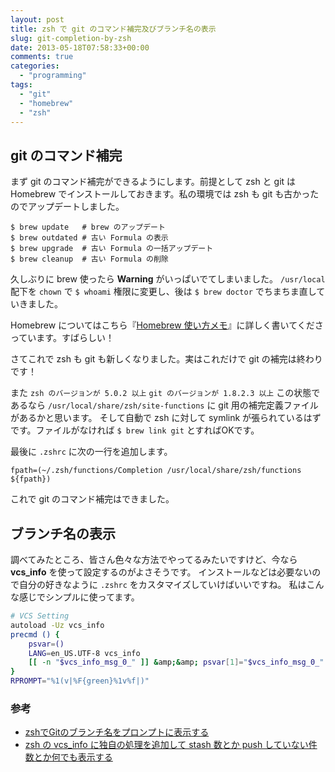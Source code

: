 ```yaml
---
layout: post
title: zsh で git のコマンド補完及びブランチ名の表示
slug: git-completion-by-zsh
date: 2013-05-18T07:58:33+00:00
comments: true
categories:
  - "programming"
tags:
  - "git"
  - "homebrew"
  - "zsh"
---
```


## git のコマンド補完

まず git のコマンド補完ができるようにします。前提として zsh と git は Homebrew でインストールしておきます。私の環境では zsh も git も古かったのでアップデートしました。

    $ brew update   # brew のアップデート
    $ brew outdated # 古い Formula の表示
    $ brew upgrade  # 古い Formula の一括アップデート
    $ brew cleanup  # 古い Formula の削除

久しぶりに brew 使ったら **Warning** がいっぱいでてしまいました。
`/usr/local` 配下を `chown` で `$ whoami` 権限に変更し、後は `$ brew doctor` でちまちま直していきました。

Homebrew についてはこちら『[Homebrew 使い方メモ](http://w.koshigoe.jp/study/?%5Bsystem%5D%5Bosx%5D+Homebrew+%BB%C8%A4%A4%CA%FD%A5%E1%A5%E2")』に詳しく書いてくださっています。すばらしい！

さてこれで zsh も git も新しくなりました。実はこれだけで git の補完は終わりです！

また `zsh のバージョンが 5.0.2 以上` `git のバージョンが 1.8.2.3 以上` この状態であるなら `/usr/local/share/zsh/site-functions` に git 用の補完定義ファイルがあるかと思います。
そして自動で zsh に対して symlink が張られているはずです。ファイルがなければ `$ brew link git` とすればOKです。

最後に `.zshrc` に次の一行を追加します。

    fpath=(~/.zsh/functions/Completion /usr/local/share/zsh/functions ${fpath})

これで git のコマンド補完はできました。

## ブランチ名の表示

調べてみたところ、皆さん色々な方法でやってるみたいですけど、今なら **vcs_info** を使って設定するのがよさそうです。
インストールなどは必要ないので自分の好きなように `.zshrc` をカスタマイズしていけばいいですね。
私はこんな感じでシンプルに使ってます。

```sh
# VCS Setting
autoload -Uz vcs_info
precmd () {
    psvar=()
    LANG=en_US.UTF-8 vcs_info
    [[ -n "$vcs_info_msg_0_" ]] &amp;&amp; psvar[1]="$vcs_info_msg_0_"
}
RPROMPT="%1(v|%F{green}%1v%f|)"
```

### 参考

- [zshでGitのブランチ名をプロンプトに表示する](http://liosk.blog103.fc2.com/blog-entry-209.html)
- [zsh の vcs_info に独自の処理を追加して stash 数とか push していない件数とか何でも表示する](http://qiita.com/items/8d5a627d773758dd8078")

